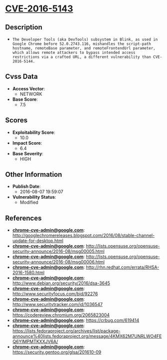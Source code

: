 
# [CVE-2016-5143](http://googlechromereleases.blogspot.com/2016/08/stable-channel-update-for-desktop.html)

## Description

- `The Developer Tools (aka DevTools) subsystem in Blink, as used in Google Chrome before 52.0.2743.116, mishandles the script-path hostname, remoteBase parameter, and remoteFrontendUrl parameter, which allows remote attackers to bypass intended access restrictions via a crafted URL, a different vulnerability than CVE-2016-5144.`

## Cvss Data

- **Access Vector**:
  - NETWORK
- **Base Score**:
  - 7.5

## Scores

- **Exploitability Score**:
  - 10.0
- **Impact Score**:
  - 6.4
- **Base Severity**:
  - HIGH

## Other Information

- **Publish Date**:
  - 2016-08-07 19:59:07
- **Vulnerability Status**:
  - Modified

## References

- **chrome-cve-admin@google.com**: http://googlechromereleases.blogspot.com/2016/08/stable-channel-update-for-desktop.html
- **chrome-cve-admin@google.com**: http://lists.opensuse.org/opensuse-security-announce/2016-08/msg00005.html
- **chrome-cve-admin@google.com**: http://lists.opensuse.org/opensuse-security-announce/2016-08/msg00006.html
- **chrome-cve-admin@google.com**: http://rhn.redhat.com/errata/RHSA-2016-1580.html
- **chrome-cve-admin@google.com**: http://www.debian.org/security/2016/dsa-3645
- **chrome-cve-admin@google.com**: http://www.securityfocus.com/bid/92276
- **chrome-cve-admin@google.com**: http://www.securitytracker.com/id/1036547
- **chrome-cve-admin@google.com**: https://codereview.chromium.org/2065823004
- **chrome-cve-admin@google.com**: https://crbug.com/619414
- **chrome-cve-admin@google.com**: https://lists.fedoraproject.org/archives/list/package-announce%40lists.fedoraproject.org/message/4KMX62M7UNRLWO4FEQ6YIMPMTKXXJV6A/
- **chrome-cve-admin@google.com**: https://security.gentoo.org/glsa/201610-09
